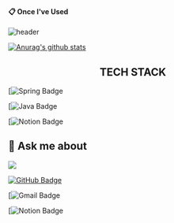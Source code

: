 
<!--
**O-Ojinnie/O-Ojinnie** is a ✨ _special_ ✨ repository because its `README.md` (this file) appears on your GitHub profile.

Here are some ideas to get you started:

- 🔭 I’m currently working on ...
- 🌱 I’m currently learning ...
- 👯 I’m looking to collaborate on ...
- 🤔 I’m looking for help with ...
- 💬 Ask me about ...
- 📫 How to reach me: ...
- 😄 Pronouns: ...
- ⚡ Fun fact: ...
-->

####  :clipboard: Once I've Used 
![header](https://capsule-render.vercel.app/api?type=waving&color=gradient&customColorList=2,2,1,5,1,30&height=300&section=footer&text=Hi%20There%20👋&fontSize=80)

 [![Anurag's github stats](https://github-readme-stats.vercel.app/api?username=O-Ojinnie&show_icons=true&theme=merco)](https://github.com/anuraghazra/github-readme-stats)
<div align=center>
 
 ## TECH STACK

</div>

[![Spring Badge](http://img.shields.io/badge/-SPRING-#6DB33F?style=for-the-badge&logo=Spring&logoColor=white)

[![Java Badge](http://img.shields.io/badge/-JAVA-007396?style=for-the-badge&logo=Java&logoColor=white)

[![Notion Badge](http://img.shields.io/badge/-NO-007396?style=for-the-badge&logo=Notion&logoColor=white)
</div>

## 💬 Ask me about

<a href="https://github.com/O-Ojinnie" target="_blank"><img src="https://img.shields.io/badge/GITHUB-000000?style=flat-square&logo=GitHub&logoColor=white"/></a>

[![GitHub Badge](http://img.shields.io/badge/-GITHUB-#000000?style=flat-square&logo=github&link=https://github.com/O-Ojinnie/)](https://github.com/O-Ojinnie)
  
[![Gmail Badge](https://img.shields.io/badge/Gmail-d14836?style=flat-square&logo=Gmail&logoColor=white&link=mailto:dongjin.dev@gmail.com)

[![Notion Badge](http://img.shields.io/badge/-NOTION-#000000?style=flat-square&logo=Notion&link=[https://www.notion.so/Jinnie-s-Home](https://www.notion.so/Jinnie-s-Home-6e510fc375cf49cbb0ca0901de963e72))
